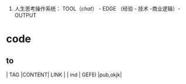 


1. 人生思考操作系统： TOOL（*chat*） - EDGE （经验 - 技术 -商业逻辑）-OUTPUT
   
# code

## to
| TAG |CONTENT| LINK |
| ind | GEFEI |pub,okjk|
